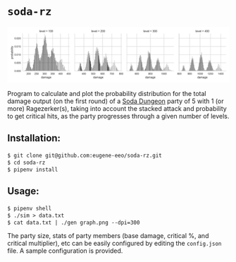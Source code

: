 # `soda-rz`

<img src='graph.png'/>

Program to calculate and plot the probability distribution for
the total damage output (on the first round) of a [Soda Dungeon](http://sodadungeon.com)
party of 5 with 1 (or more) Ragezerker(s), taking into account the
stacked attack and probability to get critical hits, as the party
progresses through a given number of levels.

## Installation:

```
$ git clone git@github.com:eugene-eeo/soda-rz.git
$ cd soda-rz
$ pipenv install
```

## Usage:

```
$ pipenv shell
$ ./sim > data.txt
$ cat data.txt | ./gen graph.png --dpi=300
```

The party size, stats of party members (base damage, critical %,
and critical multiplier), etc can be easily configured by editing
the `config.json` file. A sample configuration is provided.
